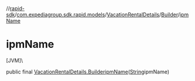 //[rapid-sdk](../../../../index.md)/[com.expediagroup.sdk.rapid.models](../../index.md)/[VacationRentalDetails](../index.md)/[Builder](index.md)/[ipmName](ipm-name.md)

# ipmName

[JVM]\

public final [VacationRentalDetails.Builder](index.md)[ipmName](ipm-name.md)([String](https://docs.oracle.com/javase/8/docs/api/java/lang/String.html)ipmName)
